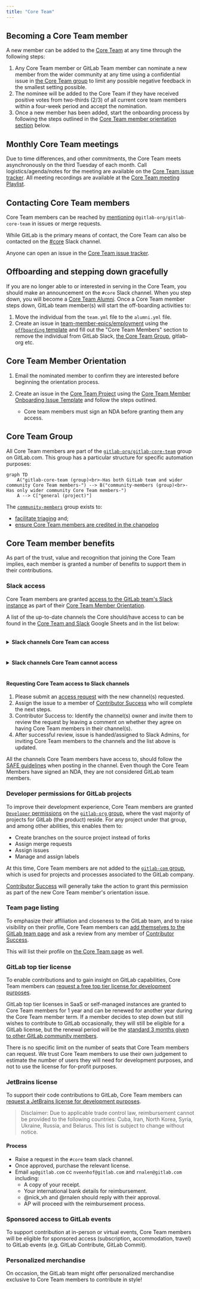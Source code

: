 ```yaml
---
title: "Core Team"
---
```


## Becoming a Core Team member

A new member can be added to the [Core Team](https://about.gitlab.com/community/core-team/) at any time through the following steps:

1. Any Core Team member or GitLab Team member can nominate a new member from the wider community at any time using a confidential issue in [the Core Team group](https://gitlab.com/groups/gitlab-org/gitlab-core-team/-/issues) to limit any possible negative feedback in the smallest setting possible.
2. The nominee will be added to the Core Team if they have received positive votes from two-thirds (2/3) of all current core team members within a four-week period and accept the nomination.
3. Once a new member has been added, start the onboarding process by following the steps outlined in the [Core Team member orientation section](/handbook/marketing/developer-relations/core-team/#core-team-member-orientation) below.

## Monthly Core Team meetings

Due to time differences, and other commitments, the Core Team meets asynchronously on the third Tuesday of each month.
Call logistics/agenda/notes for the meeting are available on the [Core Team issue tracker](https://gitlab.com/gitlab-org/gitlab-core-team/general/-/issues).
All meeting recordings are available at the [Core Team meeting Playlist](https://www.youtube.com/playlist?list=PLFGfElNsQthZ12EUkq3N9QlThvkf3WGnZ).

## Contacting Core Team members

Core Team members can be reached by [mentioning](https://docs.gitlab.com/ee/user/group/subgroups/index#mentioning-subgroups) `@gitlab-org/gitlab-core-team` in issues or merge requests.

While GitLab is the primary means of contact, the Core Team can also be contacted on the [#core](https://gitlab.slack.com/messages/core) Slack channel.

Anyone can open an issue in the [Core Team issue tracker](https://gitlab.com/gitlab-org/gitlab-core-team/general/-/issues).

## Offboarding and stepping down gracefully

If you are no longer able to or interested in serving in the Core Team, you should make an announcement on the `#core` Slack channel. When you step down, you will become a [Core Team Alumni](https://about.gitlab.com/community/core-team/). Once a Core Team member steps down, GitLab team member(s) will start the off-boarding activities to:

1. Move the individual from the `team.yml` file to the `alumni.yml` file.
2. Create an issue in [team-member-epics/employment](https://gitlab.com/gitlab-com/team-member-epics/employment/-/issues) using the [`offboarding` template](https://gitlab.com/gitlab-com/people-group/employment-templates/-/blob/main/.gitlab/issue_templates/offboarding_core_team_member.md) and fill out the "Core Team Members" section to remove the individual from GitLab Slack, [the Core Team Group](https://gitlab.com/groups/gitlab-org/gitlab-core-team/community-members/-/group_members), gitlab-org etc.

## Core Team Member Orientation

1. Email the nominated member to confirm they are interested before beginning the orientation process.
1. Create an issue in the [Core Team Project](https://gitlab.com/gitlab-org/gitlab-core-team/general) using the [Core Team Member Onboarding Issue Template](https://gitlab.com/gitlab-org/gitlab-core-team/general/-/issues/new?issuable_template=onboarding) and follow the steps outlined.

   - Core team members must sign an NDA before granting them any access.

## Core Team Group

All Core Team members are part of the [`gitlab-org/gitlab-core-team`](https://gitlab.com/gitlab-org/gitlab-core-team/) group on GitLab.com. This group has a particular structure for specific automation purposes:

```mermaid
graph TD
    A("gitlab-core-team (group)<br>-Has both GitLab team and wider community Core Team members-") --> B("community-members (group)<br>-Has only wider community Core Team members-")
    A --> C["general (project)"]
```

The [`community-members`](https://gitlab.com/gitlab-org/gitlab-core-team/community-members) group exists to:

- [facilitate triaging](https://gitlab.com/gitlab-org/quality/triage-ops/-/merge_requests/65) and;
- [ensure Core Team members are credited in the changelog](https://gitlab.com/gitlab-org/gitlab/-/merge_requests/69076)

## Core Team member benefits

As part of the trust, value and recognition that joining the Core Team implies, each member is granted a number of benefits to support them in their contributions.

### Slack access

Core Team members are granted [access to the GitLab team's Slack instance](/handbook/tools-and-tips/#channels-access) as part of their [Core Team Member Orientation](#core-team-member-orientation).

A list of the up-to-date channels the Core should/have access to can be found in the [Core Team and Slack](https://docs.google.com/spreadsheets/d/1kohQBbvk2JSl3DXrmF5TDsWVoAMi_yujFWzzAP6vq2M/edit#gid=0) Google Sheets and in the list below:

<style>
details summary * {
  display: inline-block;
}
</style>

<details>

<summary>

#### Slack channels Core Team can access

</summary>

- backend
- backend_maintainers
- backend_pairs
- cfp
- community-programs
- competition
- contributor-success
- core
- dev-advocacy-team
- developer-relations
- developer-relations-hangout
- development
- docs
- docs-tooling
- f_graphql
- f_rubocop
- f_agent_for_kubernetes
- fosdem
- frontend
- frontend_maintainers
- frontend_pairs
- g_engineering_productivity
- g_observability
- g_pipeline-security
- g_product-planning
- g_project-management
- g_runner
- gck
- gdk
- gdk-gitpod
- gdk-workspaces
- golang
- is-this-known
- jetbrains-ide
- kubernetes
- lang-ja
- lang-ru
- linux
- master-broken
- mr-coaching
- mr-feedback
- opensource
- pajamas-design-system
- production
- qa-master
- qa-nightly
- qa-preprod
- qa-production
- qa-staging
- quality
- review-apps-broken
- terraform-provider
- triage
- triage-automations
- tw-team
- ux_coworking
- vim
- website

</details>

<details>

<summary>

#### Slack channels Core Team cannot access

</summary>

- release-post
- security
- questions
- connect-to-contribute
- all-caps
- random
- whats-happening-at-gitlab
- thanks
- diversity_inclusion_and_belonging
- company-fyi
- contribute2021
- ux

</details>

#### Requesting Core Team access to Slack channels

1. Please submit an [access request](https://gitlab.com/gitlab-com/team-member-epics/access-requests/-/issues/new?issuable_template=Individual_Bulk_Access_Request) with the new channel(s) requested.
1. Assign the issue to a member of [Contributor Success](/handbook/marketing/developer-relations/contributor-success/#team-members) who will complete the next steps.
1. Contributor Success to: Identify the channel(s) owner and invite them to review the request by leaving a comment on whether they agree on having Core Team members in their channel(s).
1. After successful review, issue is handed/assigned to Slack Admins, for inviting Core Team members to the channels and the list above is updated.

All the channels Core Team members have access to, should follow the [SAFE guidelines](/handbook/legal/safe-framework/) when posting in the channel. Even though the Core Team Members have signed an NDA, they are not considered GitLab team members.

### Developer permissions for GitLab projects

To improve their development experience, Core Team members are granted [`Developer` permissions](https://docs.gitlab.com/ee/user/permissions#group-members-permissions) on the [`gitlab-org` group](https://gitlab.com/gitlab-org), where the vast majority of projects for GitLab (the product) reside. For any project under that group, and among other abilities, this enables them to:

- Create branches on the source project instead of forks
- Assign merge requests
- Assign issues
- Manage and assign labels

At this time, Core Team members are not added to the [`gitlab-com` group](https://gitlab.com/gitlab-com), which is used for projects and processes associated to the GitLab company.

[Contributor Success](/handbook/marketing/developer-relations/contributor-success/#team-members) will generally take the action to grant this permission as part of the new Core Team member's orientation issue.

### Team page listing

To emphasize their affiliation and closeness to the GitLab team, and to raise visibility on their profile, Core Team members can [add themselves to the GitLab team page](/handbook/about/editing-handbook/#add-yourself-to-the-team-page) and ask a review from any member of [Contributor Success](/handbook/marketing/developer-relations/contributor-success/#team-members).

This will list their profile on [the Core Team page](https://about.gitlab.com/community/core-team/) as well.

### GitLab top tier license

To enable contributions and to gain insight on GitLab capabilities, Core Team members can [request a free top tier license for development purposes](/handbook/marketing/developer-relations/contributor-success/community-contributors-workflows#contributing-to-the-gitlab-enterprise-edition-ee).

GitLab top tier licenses in SaaS or self-managed instances are granted to Core Team members for 1 year and can be renewed for another year during the Core Team member term. If a member decides to step down but still wishes to contribute to GitLab occasionally, they will still be eligible for a GitLab license, but the renewal period will be the [standard 3 months given to other GitLab community members](/handbook/marketing/developer-relations/contributor-success/community-contributors-workflows#contributing-to-the-gitlab-enterprise-edition-ee).

There is no specific limit on the number of seats that Core Team members can request. We trust Core Team members to use their own judgement to estimate the number of users they will need for development purposes, and not to use the license for for-profit purposes.

### JetBrains license

To support their code contributions to GitLab, Core Team members can [request a JetBrains license for development purposes](/handbook/tools-and-tips/other-apps/#jetbrains).

> Disclaimer: Due to applicable trade control law, reimbursement cannot be provided to the following countries: Cuba, Iran, North Korea, Syria, Ukraine, Russia, and Belarus. This list is subject to change without notice.

#### Process

- Raise a request in the `#core` team slack channel.
- Once approved, purchase the relevant license.
- Email `ap@gitlab.com` cc `nveenhof@gitlab.com` and `rnalen@gitlab.com` including:
  - A copy of your receipt.
  - Your international bank details for reimbursement.
  - @nick_vh and @rnalen should reply with their approval.
  - AP will proceed with the reimbursement process.

### Sponsored access to GitLab events

To support contribution at in-person or virtual events, Core Team members will be eligible for sponsored access (subscription, accommodation, travel) to GitLab events (e.g. GitLab Contribute, GitLab Commit).

### Personalized merchandise

On occasion, the GitLab team might offer personalized merchandise exclusive to Core Team members to contribute in style!
